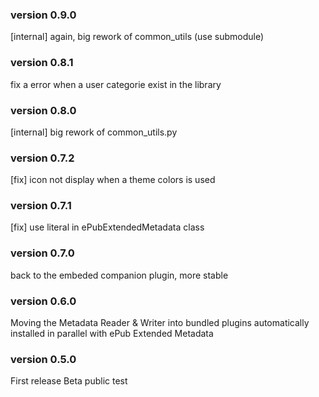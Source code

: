 ### version 0.9.0
[internal] again, big rework of common_utils (use submodule)

### version 0.8.1
fix a error when a user categorie exist in the library

### version 0.8.0
[internal] big rework of common_utils.py

### version 0.7.2
[fix] icon not display when a theme colors is used

### version 0.7.1
[fix] use literal in ePubExtendedMetadata class

### version 0.7.0
back to the embeded companion plugin, more stable

### version 0.6.0
Moving the Metadata Reader & Writer into bundled plugins automatically installed in parallel with ePub Extended Metadata

### version 0.5.0
First release
Beta public test
